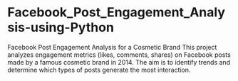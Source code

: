 # Facebook_Post_Engagement_Analysis-using-Python
Facebook Post Engagement Analysis for a Cosmetic Brand This project analyzes engagement metrics (likes, comments, shares) on Facebook posts made by a famous cosmetic brand in 2014. The aim is to identify trends and determine which types of posts generate the most interaction.
